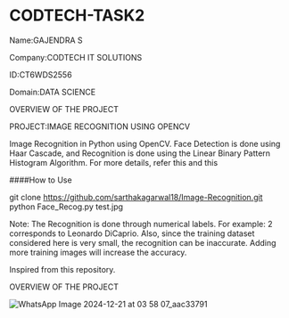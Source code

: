 # CODTECH-TASK2

Name:GAJENDRA S

Company:CODTECH IT SOLUTIONS

ID:CT6WDS2556

Domain:DATA SCIENCE


OVERVIEW OF THE PROJECT

PROJECT:IMAGE RECOGNITION USING OPENCV

Image Recognition in Python using OpenCV. Face Detection is done using Haar Cascade, and Recognition is done using the Linear Binary Pattern Histogram Algorithm. For more details, refer this and this

####How to Use

 git clone https://github.com/sarthakagarwal18/Image-Recognition.git
 python Face_Recog.py test.jpg


Note: The Recognition is done through numerical labels. For example: 2 corresponds to Leonardo DiCaprio. Also, since the training dataset considered here is very small, the recognition can be inaccurate. Adding more training images will increase the accuracy.

Inspired from this repository.





OVERVIEW OF THE PROJECT





![WhatsApp Image 2024-12-21 at 03 58 07_aac33791](https://github.com/user-attachments/assets/b5c95dc9-9982-4f57-9488-6ead271712ea)


